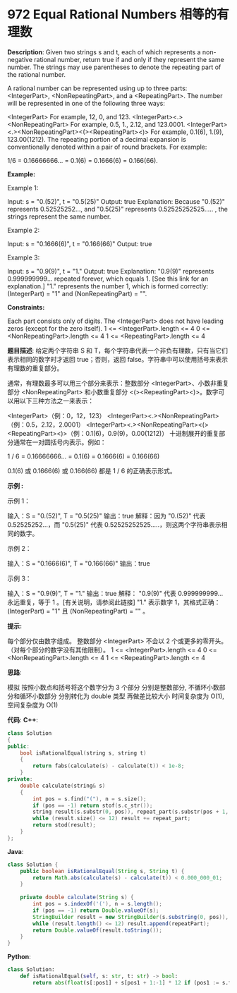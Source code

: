 # 972 Equal Rational Numbers 相等的有理数

__Description__:
Given two strings s and t, each of which represents a non-negative rational number, return true if and only if they represent the same number. The strings may use parentheses to denote the repeating part of the rational number.

A rational number can be represented using up to three parts: \<IntegerPart>, \<NonRepeatingPart>, and a \<RepeatingPart>. The number will be represented in one of the following three ways:

\<IntegerPart>
For example, 12, 0, and 123.
\<IntegerPart>\<.>\<NonRepeatingPart>
For example, 0.5, 1., 2.12, and 123.0001.
\<IntegerPart>\<.>\<NonRepeatingPart>\<(>\<RepeatingPart><)>
For example, 0.1(6), 1.(9), 123.00(1212).
The repeating portion of a decimal expansion is conventionally denoted within a pair of round brackets. For example:

1/6 = 0.16666666... = 0.1(6) = 0.1666(6) = 0.166(66).

__Example:__

Example 1:

Input: s = "0.(52)", t = "0.5(25)"
Output: true
Explanation: Because "0.(52)" represents 0.52525252..., and "0.5(25)" represents 0.52525252525..... , the strings represent the same number.

Example 2:

Input: s = "0.1666(6)", t = "0.166(66)"
Output: true

Example 3:

Input: s = "0.9(9)", t = "1."
Output: true
Explanation: "0.9(9)" represents 0.999999999... repeated forever, which equals 1.  [See this link for an explanation.]
"1." represents the number 1, which is formed correctly: (IntegerPart) = "1" and (NonRepeatingPart) = "".

__Constraints:__

Each part consists only of digits.
The \<IntegerPart> does not have leading zeros (except for the zero itself).
1 <= \<IntegerPart>.length <= 4
0 <= \<NonRepeatingPart>.length <= 4
1 <= \<RepeatingPart>.length <= 4

__题目描述__:
给定两个字符串 S 和 T，每个字符串代表一个非负有理数，只有当它们表示相同的数字时才返回 true；否则，返回 false。字符串中可以使用括号来表示有理数的重复部分。

通常，有理数最多可以用三个部分来表示：整数部分 \<IntegerPart>、小数非重复部分 \<NonRepeatingPart> 和小数重复部分 <(>\<RepeatingPart><)>。数字可以用以下三种方法之一来表示：

\<IntegerPart>（例：0，12，123）
\<IntegerPart><.>\<NonRepeatingPart> （例：0.5，2.12，2.0001）
\<IntegerPart><.>\<NonRepeatingPart><(>\<RepeatingPart><)>（例：0.1(6)，0.9(9)，0.00(1212)）
十进制展开的重复部分通常在一对圆括号内表示。例如：

1 / 6 = 0.16666666... = 0.1(6) = 0.1666(6) = 0.166(66)

0.1(6) 或 0.1666(6) 或 0.166(66) 都是 1 / 6 的正确表示形式。

__示例 :__

示例 1：

输入：S = "0.(52)", T = "0.5(25)"
输出：true
解释：因为 "0.(52)" 代表 0.52525252...，而 "0.5(25)" 代表 0.52525252525.....，则这两个字符串表示相同的数字。

示例 2：

输入：S = "0.1666(6)", T = "0.166(66)"
输出：true

示例 3：

输入：S = "0.9(9)", T = "1."
输出：true
解释：
"0.9(9)" 代表 0.999999999... 永远重复，等于 1 。[有关说明，请参阅此链接]
"1." 表示数字 1，其格式正确：(IntegerPart) = "1" 且 (NonRepeatingPart) = "" 。

__提示:__

每个部分仅由数字组成。
整数部分 \<IntegerPart> 不会以 2 个或更多的零开头。（对每个部分的数字没有其他限制）。
1 <= \<IntegerPart>.length <= 4
0 <= \<NonRepeatingPart>.length <= 4
1 <= \<RepeatingPart>.length <= 4

__思路__:

模拟
按照小数点和括号将这个数字分为 3 个部分
分别是整数部分, 不循环小数部分和循环小数部分
分别转化为 double 类型
再做差比较大小
时间复杂度为 O(1), 空间复杂度为 O(1)

__代码__:
__C++__:

```C++
class Solution 
{
public:
    bool isRationalEqual(string s, string t) 
    {
        return fabs(calculate(s) - calculate(t)) < 1e-8;
    }
private:
    double calculate(string& s) 
    {
        int pos = s.find("("), n = s.size();
        if (pos == -1) return stof(s.c_str());
        string result(s.substr(0, pos)), repeat_part(s.substr(pos + 1, n - pos - 2));
        while (result.size() <= 12) result += repeat_part;
        return stod(result);
    }
};
```

__Java__:

```Java
class Solution {
    public boolean isRationalEqual(String s, String t) {
        return Math.abs(calculate(s) - calculate(t)) < 0.000_000_01;
    }
    
    private double calculate(String s) {
        int pos = s.indexOf('('), n = s.length();
        if (pos == -1) return Double.valueOf(s);
        StringBuilder result = new StringBuilder(s.substring(0, pos)), repeatPart = new StringBuilder(s.substring(pos + 1, n - 1));
        while (result.length() <= 12) result.append(repeatPart);
        return Double.valueOf(result.toString());
    }
}
```

__Python__:

```Python
class Solution:
    def isRationalEqual(self, s: str, t: str) -> bool:
        return abs(float(s[:pos1] + s[pos1 + 1:-1] * 12 if (pos1 := s.find('(')) != -1 else s) - float(t[:pos2] + t[pos2 + 1:-1] * 12 if (pos2 := t.find('(')) != -1 else t)) < 10 ** -8
```

